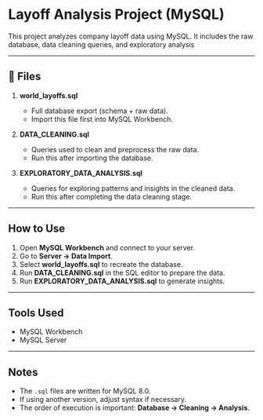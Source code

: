 # Layoff Analysis Project (MySQL)

This project analyzes company layoff data using MySQL. It includes the raw database, data cleaning queries, and exploratory analysis

---
## 📂 Files

1. **world_layoffs.sql**  
   - Full database export (schema + raw data).  
   - Import this file first into MySQL Workbench.  

2. **DATA_CLEANING.sql**  
   - Queries used to clean and preprocess the raw data.  
   - Run this after importing the database.  

3. **EXPLORATORY_DATA_ANALYSIS.sql**  
   - Queries for exploring patterns and insights in the cleaned data.  
   - Run this after completing the data cleaning stage.  

---

## How to Use

1. Open **MySQL Workbench** and connect to your server.  
2. Go to **Server → Data Import**.  
3. Select **world_layoffs.sql** to recreate the database.  
4. Run **DATA_CLEANING.sql** in the SQL editor to prepare the data.  
5. Run **EXPLORATORY_DATA_ANALYSIS.sql** to generate insights.  

---

## Tools Used
- MySQL Workbench  
- MySQL Server  

---

## Notes
- The `.sql` files are written for MySQL 8.0.  
- If using another version, adjust syntax if necessary.  
- The order of execution is important: **Database → Cleaning → Analysis**.
